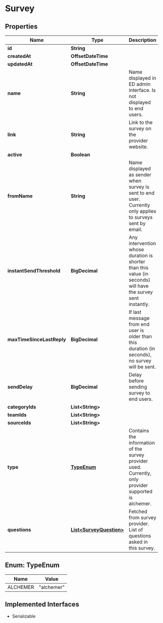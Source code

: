 

# Survey


## Properties

| Name | Type | Description | Notes |
|------------ | ------------- | ------------- | -------------|
|**id** | **String** |  |  [optional] |
|**createdAt** | **OffsetDateTime** |  |  [optional] |
|**updatedAt** | **OffsetDateTime** |  |  [optional] |
|**name** | **String** | Name displayed in ED admin interface. Is not displayed to end users. |  [optional] |
|**link** | **String** | Link to the survey on the provider website. |  [optional] |
|**active** | **Boolean** |  |  [optional] |
|**fromName** | **String** | Name displayed as sender when survey is sent to end user. Currently only applies to surveys sent by email. |  [optional] |
|**instantSendThreshold** | **BigDecimal** | Any intervention whose duration is shorter than this value (in seconds) will have the survey sent instantly. |  [optional] |
|**maxTimeSinceLastReply** | **BigDecimal** | If last message from end user is older than this duration (in seconds), no survey will be sent. |  [optional] |
|**sendDelay** | **BigDecimal** | Delay before sending survey to end users. |  [optional] |
|**categoryIds** | **List&lt;String&gt;** |  |  [optional] |
|**teamIds** | **List&lt;String&gt;** |  |  [optional] |
|**sourceIds** | **List&lt;String&gt;** |  |  [optional] |
|**type** | [**TypeEnum**](#TypeEnum) | Contains the information of the survey provider used. Currently, only provider supported is alchemer. |  [optional] |
|**questions** | [**List&lt;SurveyQuestion&gt;**](SurveyQuestion.md) | Fetched from survey provider. List of questions asked in this survey. |  [optional] |



## Enum: TypeEnum

| Name | Value |
|---- | -----|
| ALCHEMER | &quot;alchemer&quot; |


## Implemented Interfaces

* Serializable


